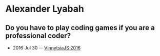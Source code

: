 # Alexander Lyabah

## Do you have to play coding games if you are a professional coder?
- 2016 Jul 30 -- [VinnytsiaJS 2016](https://www.youtube.com/watch?v=aMWg4FgmfYI)    
